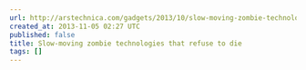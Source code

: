 ```yaml
---
url: http://arstechnica.com/gadgets/2013/10/slow-moving-zombie-technologies-that-refuse-to-die/
created_at: 2013-11-05 02:27 UTC
published: false
title: Slow-moving zombie technologies that refuse to die
tags: []
---
```



